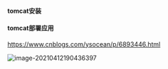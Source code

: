 #### tomcat安装

#### tomcat部署应用

https://www.cnblogs.com/ysocean/p/6893446.html

![image-20210412190436397](https://i.loli.net/2021/04/12/wK6lpxrznjQ2IHX.png)
